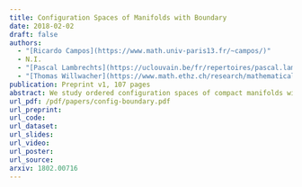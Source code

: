 ```yaml
---
title: Configuration Spaces of Manifolds with Boundary
date: 2018-02-02
draft: false
authors:
  - "[Ricardo Campos](https://www.math.univ-paris13.fr/~campos/)"
  - N.I.
  - "[Pascal Lambrechts](https://uclouvain.be/fr/repertoires/pascal.lambrechts)"
  - "[Thomas Willwacher](https://www.math.ethz.ch/research/mathematical-physics/thomas-willwacher.html)"
publication: Preprint v1, 107 pages
abstract: We study ordered configuration spaces of compact manifolds with boundary. We show that for a large class of such manifolds, the real homotopy type of the configuration spaces only depends on the real homotopy type of the pair consisting of the manifold and its boundary. We moreover describe explicit real models of these configuration spaces using three different approaches. We do this by adapting previous constructions for configuration spaces of closed manifolds which relied on Kontsevich's proof of the formality of the little disks operads. We also prove that our models are compatible with the richer structure of configuration spaces, respectively a module over the Swiss-Cheese operad, a module over the associative algebra of configurations in a collar around the boundary of the manifold, and a module over the little disks operad.
url_pdf: /pdf/papers/config-boundary.pdf
url_preprint:
url_code:
url_dataset:
url_slides:
url_video:
url_poster:
url_source:
arxiv: 1802.00716
---
```

